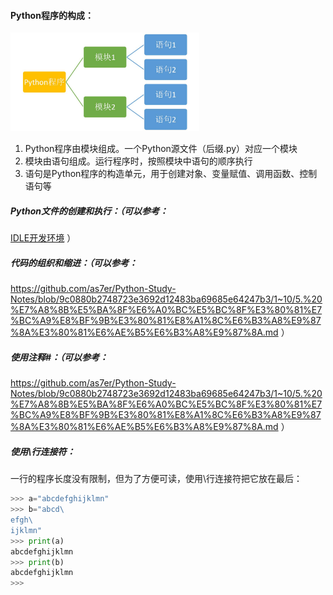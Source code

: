 #### Python程序的构成：

<img src=https://github.com/as7er/Python-Study-Notes/blob/ad837680d4d7c2757fa9e926eaf46647f820c33e/images/Python%E7%9A%84%E6%9E%84%E6%88%90.png width=60% />

1. Python程序由模块组成。一个Python源文件（后缀.py）对应一个模块
2. 模块由语句组成。运行程序时，按照模块中语句的顺序执行
3. 语句是Python程序的构造单元，用于创建对象、变量赋值、调用函数、控制语句等



##### Python文件的创建和执行：（可以参考：
[IDLE开发环境](https://github.com/as7er/Python-Study-Notes/blob/main/1~10/4.%20IDLE%E5%BC%80%E5%8F%91%E7%8E%AF%E5%A2%83.md) ）



##### 代码的组织和缩进：（可以参考：
https://github.com/as7er/Python-Study-Notes/blob/9c0880b2748723e3692d12483ba69685e64247b3/1~10/5.%20%E7%A8%8B%E5%BA%8F%E6%A0%BC%E5%BC%8F%E3%80%81%E7%BC%A9%E8%BF%9B%E3%80%81%E8%A1%8C%E6%B3%A8%E9%87%8A%E3%80%81%E6%AE%B5%E6%B3%A8%E9%87%8A.md ）

##### 使用注释#：（可以参考：
https://github.com/as7er/Python-Study-Notes/blob/9c0880b2748723e3692d12483ba69685e64247b3/1~10/5.%20%E7%A8%8B%E5%BA%8F%E6%A0%BC%E5%BC%8F%E3%80%81%E7%BC%A9%E8%BF%9B%E3%80%81%E8%A1%8C%E6%B3%A8%E9%87%8A%E3%80%81%E6%AE%B5%E6%B3%A8%E9%87%8A.md ）

##### 使用\行连接符：

一行的程序长度没有限制，但为了方便可读，使用\行连接符把它放在最后：

```python
>>> a="abcdefghijklmn"
>>> b="abcd\
efgh\
ijklmn"
>>> print(a)
abcdefghijklmn
>>> print(b)
abcdefghijklmn
>>> 

```

